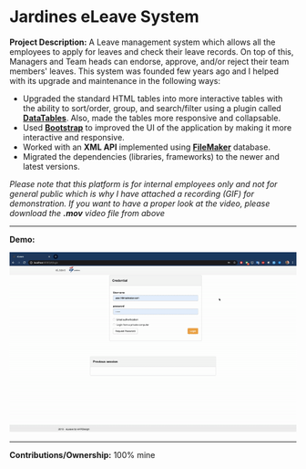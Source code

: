 # Jardines eLeave System

**Project Description:** A Leave management system which allows all the employees to apply for leaves and check their leave records. On top of this, Managers and Team heads can endorse, approve, and/or reject their team members' leaves. This system was founded few years ago and I helped with its upgrade and maintenance in the following ways:

* Upgraded the standard HTML tables into more interactive tables with the ability to sort/order, group, and search/filter using a plugin called **[DataTables](https://datatables.net/)**. Also, made the tables more responsive and collapsable.
* Used **[Bootstrap](https://getbootstrap.com/)** to improved the UI of the application by making it more interactive and responsive.
* Worked with an **XML API** implemented using **[FileMaker](https://www.filemaker.com/)** database.
* Migrated the dependencies (libraries, frameworks) to the newer and latest versions.

*Please note that this platform is for internal employees only and not for general public which is why I have attached a recording (GIF) for demonstration. If you want to have a proper look at the video, please download the **.mov** video file from above*

---

**Demo:**

![Screen Recording](https://github.com/Ebbi53/past_projects_demos/blob/master/7.%20eLeave%20system/Screen%20Recording%202020-01-29%20at%204.18.38%20AM.gif)

---

**Contributions/Ownership:** 100% mine
